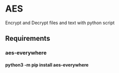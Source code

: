 # AES
Encrypt and Decrypt files and text with python script
## Requirements 
### aes-everywhere

#### python3 -m pip install aes-everywhere
